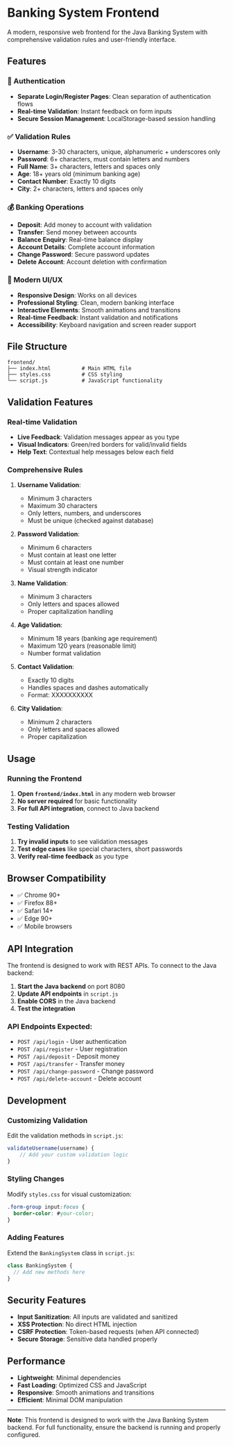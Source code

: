 # Banking System Frontend

A modern, responsive web frontend for the Java Banking System with comprehensive validation rules and user-friendly interface.

## Features

### 🔐 Authentication

- **Separate Login/Register Pages**: Clean separation of authentication flows
- **Real-time Validation**: Instant feedback on form inputs
- **Secure Session Management**: LocalStorage-based session handling

### ✅ Validation Rules

- **Username**: 3-30 characters, unique, alphanumeric + underscores only
- **Password**: 6+ characters, must contain letters and numbers
- **Full Name**: 3+ characters, letters and spaces only
- **Age**: 18+ years old (minimum banking age)
- **Contact Number**: Exactly 10 digits
- **City**: 2+ characters, letters and spaces only

### 💰 Banking Operations

- **Deposit**: Add money to account with validation
- **Transfer**: Send money between accounts
- **Balance Enquiry**: Real-time balance display
- **Account Details**: Complete account information
- **Change Password**: Secure password updates
- **Delete Account**: Account deletion with confirmation

### 🎨 Modern UI/UX

- **Responsive Design**: Works on all devices
- **Professional Styling**: Clean, modern banking interface
- **Interactive Elements**: Smooth animations and transitions
- **Real-time Feedback**: Instant validation and notifications
- **Accessibility**: Keyboard navigation and screen reader support

## File Structure

```
frontend/
├── index.html          # Main HTML file
├── styles.css          # CSS styling
└── script.js           # JavaScript functionality
```

## Validation Features

### Real-time Validation

- **Live Feedback**: Validation messages appear as you type
- **Visual Indicators**: Green/red borders for valid/invalid fields
- **Help Text**: Contextual help messages below each field

### Comprehensive Rules

1. **Username Validation**:

   - Minimum 3 characters
   - Maximum 30 characters
   - Only letters, numbers, and underscores
   - Must be unique (checked against database)

2. **Password Validation**:

   - Minimum 6 characters
   - Must contain at least one letter
   - Must contain at least one number
   - Visual strength indicator

3. **Name Validation**:

   - Minimum 3 characters
   - Only letters and spaces allowed
   - Proper capitalization handling

4. **Age Validation**:

   - Minimum 18 years (banking age requirement)
   - Maximum 120 years (reasonable limit)
   - Number format validation

5. **Contact Validation**:

   - Exactly 10 digits
   - Handles spaces and dashes automatically
   - Format: XXXXXXXXXX

6. **City Validation**:
   - Minimum 2 characters
   - Only letters and spaces allowed
   - Proper capitalization

## Usage

### Running the Frontend

1. **Open `frontend/index.html`** in any modern web browser
2. **No server required** for basic functionality
3. **For full API integration**, connect to Java backend

### Testing Validation

1. **Try invalid inputs** to see validation messages
2. **Test edge cases** like special characters, short passwords
3. **Verify real-time feedback** as you type

## Browser Compatibility

- ✅ Chrome 90+
- ✅ Firefox 88+
- ✅ Safari 14+
- ✅ Edge 90+
- ✅ Mobile browsers

## API Integration

The frontend is designed to work with REST APIs. To connect to the Java backend:

1. **Start the Java backend** on port 8080
2. **Update API endpoints** in `script.js`
3. **Enable CORS** in the Java backend
4. **Test the integration**

### API Endpoints Expected:

- `POST /api/login` - User authentication
- `POST /api/register` - User registration
- `POST /api/deposit` - Deposit money
- `POST /api/transfer` - Transfer money
- `POST /api/change-password` - Change password
- `POST /api/delete-account` - Delete account

## Development

### Customizing Validation

Edit the validation methods in `script.js`:

```javascript
validateUsername(username) {
    // Add your custom validation logic
}
```

### Styling Changes

Modify `styles.css` for visual customization:

```css
.form-group input:focus {
  border-color: #your-color;
}
```

### Adding Features

Extend the `BankingSystem` class in `script.js`:

```javascript
class BankingSystem {
  // Add new methods here
}
```

## Security Features

- **Input Sanitization**: All inputs are validated and sanitized
- **XSS Protection**: No direct HTML injection
- **CSRF Protection**: Token-based requests (when API connected)
- **Secure Storage**: Sensitive data handled properly

## Performance

- **Lightweight**: Minimal dependencies
- **Fast Loading**: Optimized CSS and JavaScript
- **Responsive**: Smooth animations and transitions
- **Efficient**: Minimal DOM manipulation

---

**Note**: This frontend is designed to work with the Java Banking System backend. For full functionality, ensure the backend is running and properly configured.
